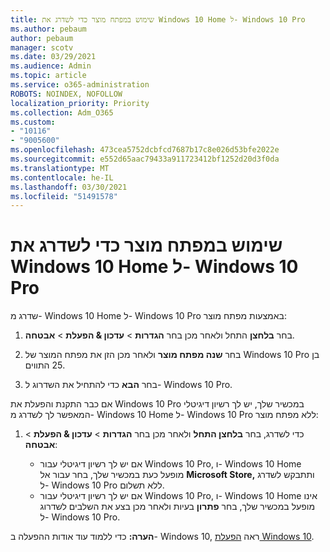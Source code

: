 ```yaml
---
title: שימוש במפתח מוצר כדי לשדרג את Windows 10 Home ל- Windows 10 Pro
ms.author: pebaum
author: pebaum
manager: scotv
ms.date: 03/29/2021
ms.audience: Admin
ms.topic: article
ms.service: o365-administration
ROBOTS: NOINDEX, NOFOLLOW
localization_priority: Priority
ms.collection: Adm_O365
ms.custom:
- "10116"
- "9005600"
ms.openlocfilehash: 473cea5752dcbfcd7687b17c8e026d53bfe2022e
ms.sourcegitcommit: e552d65aac79433a911723412bf1252d20d3f0da
ms.translationtype: MT
ms.contentlocale: he-IL
ms.lasthandoff: 03/30/2021
ms.locfileid: "51491578"
---
```

# <a name="use-a-product-key-to-upgrade-windows-10-home-to-windows-10-pro"></a>שימוש במפתח מוצר כדי לשדרג את Windows 10 Home ל- Windows 10 Pro

שדרג מ- Windows 10 Home ל- Windows 10 Pro באמצעות מפתח מוצר:

1. בחר **בלחצן** התחל ולאחר מכן בחר **הגדרות**  >  **עדכון & הפעלת**  >  **אבטחה**.

1. בחר **שנה מפתח מוצר** ולאחר מכן הזן את מפתח המוצר של Windows 10 Pro בן 25 התווים.

1. בחר **הבא** כדי להתחיל את השדרוג ל- Windows 10 Pro.

אם כבר התקנת והפעלת את Windows 10 Pro במכשיר שלך, יש לך רשיון דיגיטלי המאפשר לך לשדרג מ- Windows 10 Home ל- Windows 10 Pro ללא מפתח מוצר:

1. כדי לשדרג, בחר **בלחצן התחל** ולאחר מכן בחר **הגדרות**  >  **עדכון & הפעלת**  >  **אבטחה**:

    - אם יש לך רשיון דיגיטלי עבור Windows 10 Pro, ו- Windows 10 Home מופעל כעת במכשיר שלך, בחר עבור אל **Microsoft Store,** ותתבקש לשדרג ל- Windows 10 Pro ללא תשלום.
    - אם יש לך רשיון דיגיטלי עבור Windows 10 Pro, ו- Windows 10 Home אינו מופעל במכשיר שלך, בחר **פתרון** בעיות ולאחר מכן בצע את השלבים לשדרוג ל- Windows 10 Pro.

**הערה:** כדי ללמוד עוד אודות ההפעלה ב- Windows 10, ראה [הפעלת Windows 10](https://support.microsoft.com/windows/activate-windows-10-c39005d4-95ee-b91e-b399-2820fda32227).